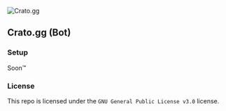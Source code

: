![Crato.gg](https://assets.crato.gg/logo.png)
## Crato.gg (Bot)

### Setup
Soon™

### License
This repo is licensed under the `GNU General Public License v3.0` license.
